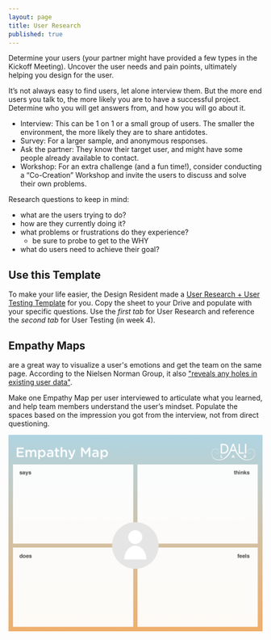 ```yaml
---
layout: page
title: User Research
published: true
---
```



Determine your users (your partner might have provided a few types in the Kickoff Meeting). Uncover the user needs and pain points, ultimately helping you design for the user.

It’s not always easy to find users, let alone interview them. But the more end users you talk to, the more likely you are to have a successful project. Determine who you will get answers from, and how you will go about it.

* Interview: This can be 1 on 1 or a small group of users. The smaller the environment, the more likely they are to share antidotes.
* Survey: For a larger sample, and anonymous responses.
* Ask the partner: They know their target user, and might have some people already available to contact.
* Workshop: For an extra challenge (and a fun time!), consider conducting a “Co-Creation” Workshop and invite the users to discuss and solve their own problems.

Research questions to keep in mind:
* what are the users trying to do?
* how are they currently doing it?
* what problems or frustrations do they experience?
  * be sure to probe to get to the WHY
* what do users need to achieve their goal?


## Use this Template
To make your life easier, the Design Resident made a [User Research + User Testing Template](https://docs.google.com/spreadsheets/d/1gKQyrXQKgv_zLd7S20WOh8IB6I9i2WX_XkQ5Kq0MYDk/edit?usp=sharing) for you. Copy the sheet to your Drive and populate with your specific questions. Use the *first tab* for User Research and reference the *second tab* for User Testing (in week 4).

## Empathy Maps
are a great way to visualize a user's emotions and get the team on the same page. According to the Nielsen Norman Group, it also ["reveals any holes in existing user data"](https://www.nngroup.com/articles/empathy-mapping/).

Make one Empathy Map per user interviewed to articulate what you learned, and help team members understand the user’s mindset. Populate the spaces based on the impression you got from the interview, not from direct questioning.

[![](img/empathymap.png)](img/empathymap.pdf)
